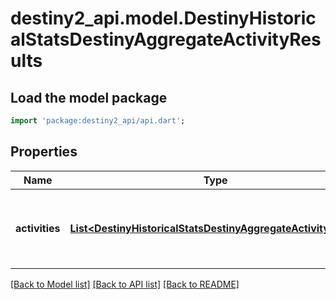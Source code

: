 # destiny2_api.model.DestinyHistoricalStatsDestinyAggregateActivityResults

## Load the model package
```dart
import 'package:destiny2_api/api.dart';
```

## Properties
Name | Type | Description | Notes
------------ | ------------- | ------------- | -------------
**activities** | [**List&lt;DestinyHistoricalStatsDestinyAggregateActivityStats&gt;**](DestinyHistoricalStatsDestinyAggregateActivityStats.md) | List of all activities the player has participated in. | [optional] [default to []]

[[Back to Model list]](../README.md#documentation-for-models) [[Back to API list]](../README.md#documentation-for-api-endpoints) [[Back to README]](../README.md)


